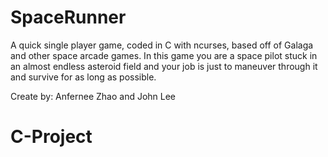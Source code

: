 # SpaceRunner
A quick single player game, coded in C with ncurses, based off of Galaga and other space arcade games. In this game you are a space pilot stuck in an almost endless asteroid field and your job is just to maneuver through it and survive for as long as possible.

Create by: Anfernee Zhao and John Lee
# C-Project

